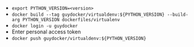 - `export PYTHON_VERSION=<version>`
- `docker build --tag guydocker/virtualdenv:${PYTHON_VERSION} --build-arg PYTHON_VERSION dockerfiles/virtualenv`
- `docker login -u guydocker`
- Enter personal access token
- `docker push guydocker/virtualdenv:${PYTHON_VERSION}`